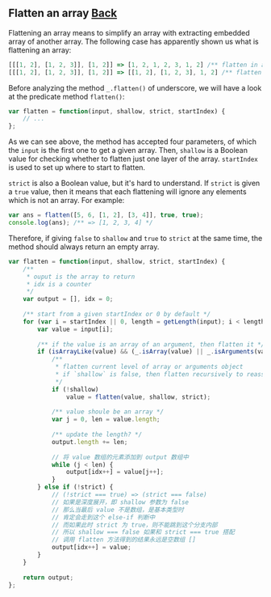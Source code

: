 ## Flatten an array [Back](./../underscore.md)

Flattening an array means to simplify an array with extracting embedded array of another array. The following case has apparently shown us what is flattening an array:

```js
[[[1, 2], [1, 2, 3]], [1, 2]] => [1, 2, 1, 2, 3, 1, 2] /** flatten in a deep way */
[[[1, 2], [1, 2, 3]], [1, 2]] => [[1, 2], [1, 2, 3], 1, 2] /** flatten only one layer */
```

Before analyzing the method `_.flatten()` of underscore, we will have a look at the predicate method `flatten()`:

```js
var flatten = function(input, shallow, strict, startIndex) {
    // ...
};
```

As we can see above, the method has accepted four parameters, of which the `input` is the first one to get a given array. Then, `shallow` is a Boolean value for checking whether to flatten just one layer of the array. `startIndex` is used to set up where to start to flatten.

`strict` is also a Boolean value, but it's hard to understand. If `strict` is given a `true` value, then it means that each flattening will ignore any elements which is not an array. For example:

```js
var ans = flatten([5, 6, [1, 2], [3, 4]], true, true);
console.log(ans); /** => [1, 2, 3, 4] */
```

Therefore, if giving `false` to `shallow` and `true` to `strict` at the same time, the method should always return an empty array.

```js
var flatten = function(input, shallow, strict, startIndex) {
    /**
     * ouput is the array to return
     * idx is a counter
     */
    var output = [], idx = 0;
    
    /** start from a given startIndex or 0 by default */
    for (var i = startIndex || 0, length = getLength(input); i < length; i++) {
        var value = input[i];
        
        /** if the value is an array of an argument, then flatten it */
        if (isArrayLike(value) && (_.isArray(value) || _.isArguments(value))) {
            /**
             * flatten current level of array or arguments object
             * if `shallow` is false, then flatten recursively to reassign the value
             */
            if (!shallow) 
                value = flatten(value, shallow, strict);
            
            /** value shoule be an array */
            var j = 0, len = value.length;
            
            /** update the length? */
            output.length += len;
            
            // 将 value 数组的元素添加到 output 数组中
            while (j < len) {
                output[idx++] = value[j++];
            }
        } else if (!strict) { 
            // (!strict === true) => (strict === false)
            // 如果是深度展开，即 shallow 参数为 false
            // 那么当最后 value 不是数组，是基本类型时
            // 肯定会走到这个 else-if 判断中
            // 而如果此时 strict 为 true，则不能跳到这个分支内部
            // 所以 shallow === false 如果和 strict === true 搭配
            // 调用 flatten 方法得到的结果永远是空数组 []
            output[idx++] = value;
        }
    }
    
    return output;
};
```


